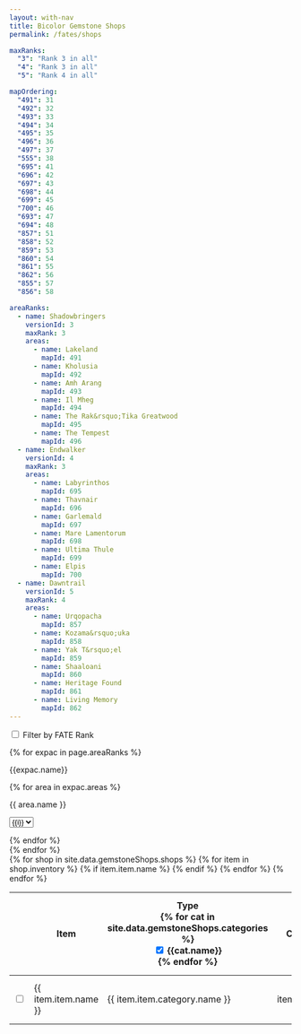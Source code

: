 ```yaml
---
layout: with-nav
title: Bicolor Gemstone Shops
permalink: /fates/shops

maxRanks:
  "3": "Rank 3 in all"
  "4": "Rank 3 in all"
  "5": "Rank 4 in all"

mapOrdering:
  "491": 31
  "492": 32
  "493": 33
  "494": 34
  "495": 35
  "496": 36
  "497": 37
  "555": 38
  "695": 41
  "696": 42
  "697": 43
  "698": 44
  "699": 45
  "700": 46
  "693": 47
  "694": 48
  "857": 51
  "858": 52
  "859": 53
  "860": 54
  "861": 55
  "862": 56
  "855": 57
  "856": 58

areaRanks:
  - name: Shadowbringers
    versionId: 3
    maxRank: 3
    areas:
      - name: Lakeland
        mapId: 491
      - name: Kholusia
        mapId: 492
      - name: Amh Arang
        mapId: 493
      - name: Il Mheg
        mapId: 494
      - name: The Rak&rsquo;Tika Greatwood
        mapId: 495
      - name: The Tempest
        mapId: 496
  - name: Endwalker
    versionId: 4
    maxRank: 3
    areas:
      - name: Labyrinthos
        mapId: 695
      - name: Thavnair
        mapId: 696
      - name: Garlemald
        mapId: 697
      - name: Mare Lamentorum
        mapId: 698
      - name: Ultima Thule
        mapId: 699
      - name: Elpis
        mapId: 700
  - name: Dawntrail
    versionId: 5
    maxRank: 4
    areas:
      - name: Urqopacha
        mapId: 857
      - name: Kozama&rsquo;uka
        mapId: 858
      - name: Yak T&rsquo;el
        mapId: 859
      - name: Shaaloani
        mapId: 860
      - name: Heritage Found
        mapId: 861
      - name: Living Memory
        mapId: 862
---
```



<div class="loading-wrapper" id="page-content">
    <div class="loading-icon has-text-centered">
        <span class="icon loading-spin">
            <i class="fas fa-spinner"></i>
        </span>
    </div>
    <div class="loading-content">


<div class="level">
    <div class="level-left">
        <p class="level-item">
            <label class="checkbox">
                <input type="checkbox" class="checkbox"
                    id="filter-by-rank-check"
                    onchange="handleFilterByRankChecked(event)"
                    />
                Filter by FATE Rank
            </label>
        </p>
    </div>
</div>
<section id="rank-filter-container">
{% for expac in page.areaRanks %}
<nav class="level">
    <div class="level-left">
        <p class="level-item">{{expac.name}}</p>
    </div>
    {% for area in expac.areas %}
    <div class="level-left">
        <p class="level-item">
            {{ area.name }}
            <div class="select is-small">
                <select 
                    class="select fate-rank-select" 
                    data-version="{{ expac.versionId }}"
                    data-map="{{ area.mapId }}"
                    data-maxrank="{{ expac.maxRank }}"
                    onchange="handleChangeAreaRank(event)"
                    id="select-rank-area-{{area.mapId}}"
                    >
                    {% for i in (1..expac.maxRank) %}
                    <option value={{i}}>{{i}}</option>
                    {% endfor %}
                </select>
            </div>
        </p>
    </div>
    {% endfor %}
</nav>
{% endfor %}
</section>

<table class="table is-fullwidth">
  <thead>
    <tr>
        <th></th>
        <th>Item</th>
        <th id="type-filter-trigger" style="cursor: pointer">
            Type
            <div class="dropdown" id="type-filter">
                <div class="dropdown-trigger">
                  <span class="icon is-small">
                      <i class="fas fa-angle-down" aria-hidden="true"></i>
                    </span>
                </div>
                <div class="dropdown-menu">
                    <div class="dropdown-content">
                        {% for cat in site.data.gemstoneShops.categories %}
                        <div class="dropdown-item">
                            <label class="checkbox">
                                <input 
                                    type="checkbox" 
                                    class="checkbox type-filter-check" 
                                    data-category="{{cat.id}}" 
                                    id="cat-type-check-{{cat.id}}"
                                    onchange="handleTypeFilterChecked(event)"
                                    checked
                                    />
                                {{cat.name}}
                            </label>
                        </div>
                        {% endfor %}
                    </div>
                </div>
            </div>
        </th>
        <th>Cost</th>
        <th id="version-filter-trigger" style="cursor: pointer">
            Expansion
            <div class="dropdown" id="version-filter">
                <div class="dropdown-trigger">
                  <span class="icon is-small">
                      <i class="fas fa-angle-down" aria-hidden="true"></i>
                  </span>
                </div>
                <div class="dropdown-menu">
                    <div class="dropdown-content">
                        {% for expac in page.areaRanks %}
                        <div class="dropdown-item">
                            <label class="checkbox">
                                <input 
                                    type="checkbox" 
                                    class="checkbox version-filter-check" 
                                    data-version="{{expac.versionId}}" 
                                    id="version-type-check-{{expac.versionId}}"
                                    onchange="handleVersionFilterChecked(event)"
                                    checked
                                    />
                                {{expac.name}}
                            </label>
                        </div>
                        {% endfor %}
                    </div>
                </div>
            </div>
        </th>
        <th style="width: 20em">Gemstone Trader</th>
        <th>FATE Rank</th>
        <th>Quest</th>
    </tr>
  </thead>
  <tbody>
    {% for shop in site.data.gemstoneShops.shops %}
        {% for item in shop.inventory %}
        {% if item.item.name %}
        <tr class="gemstone-shop-row" 
            data-version="{{ shop.version.id }}" 
            data-map="{{ shop.map.id }}"
            data-rank="{{ item.rank }}"
            data-item="{{ item.item.id }}"
            data-category="{{ item.item.category.id }}"
            data-categoryName="{{ item.item.category.name }}"
            >
            <td>
              <label class="checkbox">
                  <input 
                    type="checkbox" 
                    class="checkbox questCheckbox" 
                    data-item="{{item.item.id}}"
                    id="item-completed-{{item.item.id}}"
                    onchange="handleShopItemChecked(event)"
                    />
                </label>
            </td>
            <td>{{ item.item.name }}</td>
            <td>{{ item.item.category.name }}</td>
            <td style="text-align: right">{{ item.cost }}</td>
            <td>{{ shop.version.name }}</td>
            <td>
                <div class="npc">
                    {{shop.npc.name}}
                    <span class="tag is-light">{{shop.npc.location}} {{shop.npc.coords}}</span>
                </div>
            </td>
            <td>
                {% if item.rank != -1 %}
                    {{item.rank}}
                {% else %}
                    {{ page.maxRanks[shop.version.id] }}
                {% endif %}
            </td>
            <td>
                {{item.quest}}
            </td>
        </tr>
        {% endif %}
        {% endfor %}
    {% endfor %}
  </tbody>
</table>

</div>
</div>

<script>
function getAreaRanks() {
    var ret = {}
    for (var el of document.getElementsByClassName('fate-rank-select')) {
        ret[el.dataset.map] = Number(el.value)
    }
    return ret
}

function setAreaRanks() {
    const filterByRank = getFilterByRank()

    const container = document.getElementById('rank-filter-container')
    if (filterByRank) {
        container.classList.remove('is-hidden')
    } else {
        container.classList.add('is-hidden')
    }
    document.getElementById('filter-by-rank-check').checked = filterByRank

    for (var el of document.getElementsByClassName('fate-rank-select')) {
        const rank = loadAreaRank(el.dataset.map)
        el.value = rank || 1
    }
}
function setTypeFilters() {
    for (var el of document.getElementsByClassName('type-filter-check')) {
        const isVisible = getCategoryVisible(el.dataset.category)
        el.checked = isVisible
    }

}

function getItemFinished(itemId) {
    const namespace = getLocalStorage(NS_PROFILE, 'active') || ""
    const key = `fateshop:item:finished:${itemId}`
    return getLocalFlag(namespace, key)
}
function setItemFinished(itemId, isFinished) {
    const namespace = getLocalStorage(NS_PROFILE, 'active') || ""
    const key = `fateshop:item:finished:${itemId}`
    return setLocalFlag(namespace, key, isFinished)
}

function getCategoryVisible(categoryId, isVisible) {
    const namespace = getLocalStorage(NS_PROFILE, 'active') || ""
    const key = `fateshop:filter:category:${categoryId}`
    return !getLocalFlag(namespace, key)
}
function setCategoryVisible(categoryId, isVisible) {
    const namespace = getLocalStorage(NS_PROFILE, 'active') || ""
    const key = `fateshop:filter:category:${categoryId}`
    return setLocalFlag(namespace, key, !isVisible)
}

function getVersionVisible(versionId) {
    const namespace = getLocalStorage(NS_PROFILE, 'active') || ""
    const key = `fateshop:filter:version:${versionId}`
    return !getLocalFlag(namespace, key)
}
function setVersionVisible(versionId, isVisible) {
    const namespace = getLocalStorage(NS_PROFILE, 'active') || ""
    const key = `fateshop:filter:version:${versionId}`
    return setLocalFlag(namespace, key, !isVisible)
}


function getFilterByRank() {
    const namespace = getLocalStorage(NS_PROFILE, 'active') || ""
    key = `fateshop:filter:byrank`
    return getLocalFlag(namespace, key)
}
function setFilterByRank(isEnabled) {
    const namespace = getLocalStorage(NS_PROFILE, 'active') || ""
    key = `fateshop:filter:byrank`
    setLocalFlag(namespace, key, isEnabled)
}

function updateGemstoneShopRows() {
    const ranks = getAreaRanks()
    for (var row of document.getElementsByClassName('gemstone-shop-row')) {
        const cur_rank = ranks[row.dataset.map]
        const row_rank = Number(row.dataset.rank)

        let visible = getCategoryVisible(row.dataset.category) 
                        && getVersionVisible(row.dataset.version);

        if (getFilterByRank()) {
            if (row_rank == -1) {
                visible = visible && areAreasMaxRank(row.dataset.version)
            } else {
                visible = visible && (row_rank <= cur_rank)
            }
        } 

        if (visible) {
            row.classList.remove('is-hidden')
        } else {
            row.classList.add('is-hidden')
        }

        if (getItemFinished(row.dataset.item)) {
            row.classList.add('is-finished')
        } else {
            row.classList.remove('is-finished')
        }
    }

    for (var checkbox of document.getElementsByClassName('questCheckbox')) {
        const itemId = checkbox.dataset.item
        checkbox.checked = getItemFinished(itemId)
    }

    sortRows()
}

const _maporder = JSON.parse('{{page.mapOrdering|jsonify}}');
function sortRows() {
    const rows = document.getElementsByClassName('gemstone-shop-row')
    const tbody = rows[0].parentNode
    Array.from(tbody.children).sort((rowA, rowB) => {

        return (
            (rowA.dataset.version - rowB.dataset.version) ||
            (_maporder[rowA.dataset.map] - _maporder[rowB.dataset.map]) ||
            (rowA.dataset.rank - rowB.dataset.rank) ||
            rowA.dataset.categoryname.localeCompare(rowB.dataset.categoryname)
        )

    }).forEach(it => tbody.appendChild(it))

}

function handleVersionFilterChecked(event) {
    const checkbox = event.target
    const versionId = checkbox.dataset.version
    setVersionVisible(versionId, checkbox.checked)
    updateGemstoneShopRows()
}

function handleTypeFilterChecked(event) {
    const checkbox = event.target
    const categoryId = checkbox.dataset.category
    setCategoryVisible(categoryId, checkbox.checked)
    updateGemstoneShopRows()
}

function handleShopItemChecked(event) {
    const checkbox = event.target
    const itemId = checkbox.dataset.item
    setItemFinished(itemId, checkbox.checked)

    updateGemstoneShopRows()
}

function handleChangeAreaRank(evt) {
    const namespace = getLocalStorage(NS_PROFILE, 'active') || ""
    const mapId = evt.target.dataset.map
    const key = `fateshop:rank:${mapId}`
    const rank = Number(evt.target.value)
    setLocalStorage(namespace, key, rank)
    updateGemstoneShopRows()
}
function loadAreaRank(mapId) {
    const namespace = getLocalStorage(NS_PROFILE, 'active') || ""
    const key = `fateshop:rank:${mapId}`
    return getLocalStorage(namespace, key)
}


function handleFilterByRankChecked(event) {
    const checkbox = event.target
    setFilterByRank(checkbox.checked)
    update()
}

const _arearanks = JSON.parse('{{page.areaRanks|jsonify}}');
function areAreasMaxRank(versionId) {
    const ex = _arearanks.find(it => it.versionId == Number(versionId))
    return ex.areas.map(it => loadAreaRank(it.mapId) == ex.maxRank).every(it => it)
}

function update() {
    setAreaRanks()
    setTypeFilters()
    updateGemstoneShopRows()
}


document.addEventListener("DOMContentLoaded", async () => {
    update()

    const typeFilter = document.getElementById('type-filter')
    const typeFilterTrigger = document.getElementById('type-filter-trigger')
    typeFilterTrigger.onclick = () => {
        typeFilter.classList.toggle('is-active')
    }

    const versionFilter = document.getElementById('version-filter')
    const versionFilterTrigger = document.getElementById('version-filter-trigger')
    versionFilterTrigger.onclick = () => {
        versionFilter.classList.toggle('is-active')
    }

    document.getElementById('page-content').classList.add('is-loaded')
})
</script>